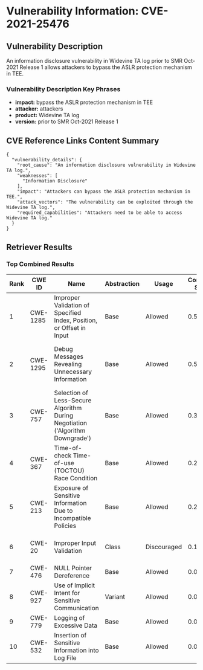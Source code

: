 # Vulnerability Information: CVE-2021-25476

## Vulnerability Description
An information disclosure vulnerability in Widevine TA log prior to SMR Oct-2021 Release 1 allows attackers to bypass the ASLR protection mechanism in TEE.

### Vulnerability Description Key Phrases
- **impact:** bypass the ASLR protection mechanism in TEE
- **attacker:** attackers
- **product:** Widevine TA log
- **version:** prior to SMR Oct-2021 Release 1

## CVE Reference Links Content Summary
```
{
  "vulnerability_details": {
    "root_cause": "An information disclosure vulnerability in Widevine TA log.",
    "weaknesses": [
      "Information Disclosure"
    ],
    "impact": "Attackers can bypass the ASLR protection mechanism in TEE.",
    "attack_vectors": "The vulnerability can be exploited through the Widevine TA log.",
    "required_capabilities": "Attackers need to be able to access Widevine TA log."
  }
}
```

## Retriever Results

### Top Combined Results

| Rank | CWE ID | Name | Abstraction | Usage | Combined Score | Retrievers | Individual Scores |
|------|--------|------|-------------|-------|---------------|------------|-------------------|
| 1 | CWE-1285 | Improper Validation of Specified Index, Position, or Offset in Input | Base | Allowed | 0.5193 | dense, sparse, graph | dense: 0.582, sparse: 0.029, graph: 0.591 |
| 2 | CWE-1295 | Debug Messages Revealing Unnecessary Information | Base | Allowed | 0.5159 | dense, sparse, graph | dense: 0.567, sparse: 0.065, graph: 0.545 |
| 3 | CWE-757 | Selection of Less-Secure Algorithm During Negotiation ('Algorithm Downgrade') | Base | Allowed | 0.3530 | sparse, graph | sparse: 0.034, graph: 0.932 |
| 4 | CWE-367 | Time-of-check Time-of-use (TOCTOU) Race Condition | Base | Allowed | 0.2922 | dense, sparse | dense: 0.550, sparse: 0.030 |
| 5 | CWE-213 | Exposure of Sensitive Information Due to Incompatible Policies | Base | Allowed | 0.2136 | sparse, graph | sparse: 0.036, graph: 0.539 |
| 6 | CWE-20 | Improper Input Validation | Class | Discouraged | 0.1303 | dense, sparse | dense: 0.549, sparse: 0.028 |
| 7 | CWE-476 | NULL Pointer Dereference | Base | Allowed | 0.0192 | sparse | sparse: 0.033 |
| 8 | CWE-927 | Use of Implicit Intent for Sensitive Communication | Variant | Allowed | 0.0172 | sparse | sparse: 0.033 |
| 9 | CWE-779 | Logging of Excessive Data | Base | Allowed | 0.0171 | sparse | sparse: 0.030 |
| 10 | CWE-532 | Insertion of Sensitive Information into Log File | Base | Allowed | 0.0163 | sparse | sparse: 0.028 |


